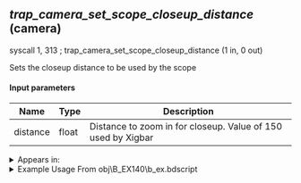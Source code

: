 ## *trap_camera_set_scope_closeup_distance* (camera)

syscall 1, 313 ; trap_camera_set_scope_closeup_distance (1 in, 0 out)

Sets the closeup distance to be used by the scope

#### Input parameters
| Name | Type | Description
|------|------|------------
| distance   | float   | Distance to zoom in for closeup. Value of 150 used by Xigbar




<details>
	<summary>Appears in:</summary>
| filename | Entity (obj)
|----------|-------------
| obj\B_EX140\b_ex.bdscript       | ((B) Xigbar)          
| obj\B_EX140_LV99\b_ex.bdscript       | ((B99) Xigbar (Limit Cut))          

</details>

<details>
	<summary>Example Usage From obj\B_EX140\b_ex.bdscript</summary>
L20862:
 popToSp 4
 popToSp 0
 pushFromFSp 4
 memcpyToSpVal 16, 0
 pushFromPSpVal 92
 pushImmf 0
 pushImmf 32
 pushImmf 0
 gosub 4, L21032
 pushFromPSpVal 104
 pushImmf 4
 pushImmf 182
 pushImmf 0
 gosub 4, L21032
 pushImmf 0
 popToSpVal 80
 pushImmf 0
 popToSpVal 84
 pushImmf 0
 popToSpVal 116
 pushImmf 0
 popToSpVal 120
 pushFromPSpVal 128
 gosub 4, L9603
 pushFromPSpVal 128
 pushImmf 0.174533
 gosub 4, L9669
 syscall 1, 3 ; trap_sysobj_player (0 in, 1 out)
 memcpyToSp 16, 8
 pushFromPSp 8
 gosub 8, L6504
 memcpyToSp 16, 32
 pushFromPSp 32
 memcpyToSpVal 16, 32
 pushFromPSpVal 32
 memcpyToSpVal 16, 64
 syscall 1, 306 ; trap_camera_at (0 in, 1 out)
 memcpyToSp 16, 16
 pushFromPSp 16
 syscall 1, 305 ; trap_camera_eye (0 in, 1 out)
 memcpyToSp 16, 32
 pushFromPSp 32
 syscall 0, 5 ; trap_vector_sub (2 in, 1 out)
 memcpyToSp 16, 48
 pushFromPSp 48
 memcpyToSpVal 16, 48
 pushFromPSpVal 0
 pushImmf 200
 syscall 1, 281 ; trap_camera_begin_scope (2 in, 0 out)
 pushImmf 150
 syscall 1, 313 ; trap_camera_set_scope_closeup_distance (1 in, 0 out)
 pushFromPSpVal 0
 pushImm 0
 syscall 1, 285 ; trap_obj_show_picture (2 in, 1 out)
 popToSpVal 88
 syscall 2, 67 ; trap_attack_new_combo_group (0 in, 1 out)
 popToSpVal 208
 pushImm 0
 popToSpVal 16
 pushFromPSpVal 0
 pushImm 1
 syscall 1, 211 ; trap_obj_pattern_enable (2 in, 0 out)
 pushImm 0
 popToSpVal 212
 pushImm 0
 popToSpVal 216
 pushImm 0
 popToSpVal 220
 pushImm 0
 popToSpVal 224
 ret
</details>

